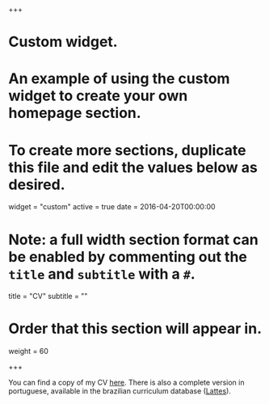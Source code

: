 +++
# Custom widget.
# An example of using the custom widget to create your own homepage section.
# To create more sections, duplicate this file and edit the values below as desired.
widget = "custom"
active = true
date = 2016-04-20T00:00:00

# Note: a full width section format can be enabled by commenting out the `title` and `subtitle` with a `#`.
title = "CV"
subtitle = ""

# Order that this section will appear in.
weight = 60

+++

You can find a copy of my CV [here](https://1drv.ms/b/s!AmU57lZqONmUgc9_cBjzWddZ_swgEA?e=AmZjJA). There is also a complete version in portuguese, available in the brazilian curriculum database ([Lattes]((http://lattes.cnpq.br/1510929431184143))).
